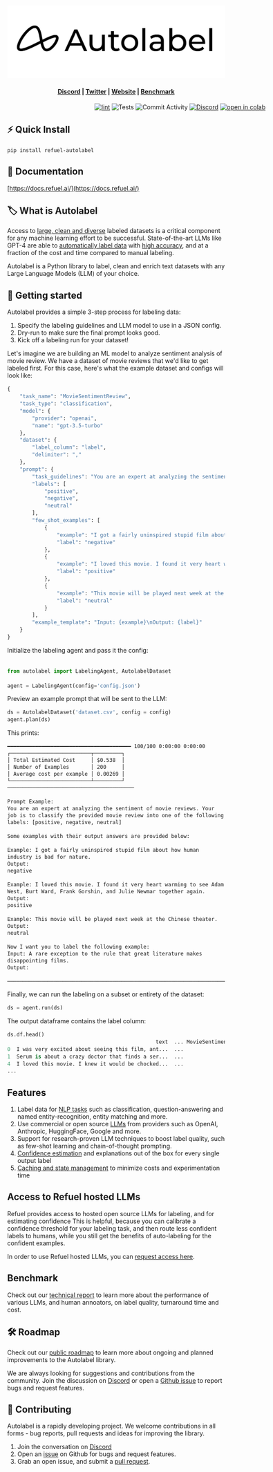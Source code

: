 <img alt="Refuel logo" src="https://raw.githubusercontent.com/refuel-ai/autolabel/main/docs/assets/Autolabel_blk_w_background.png">

<h4 align="center">
  <a href="https://discord.gg/fweVnRx6CU">Discord</a> |
  <a href="https://twitter.com/RefuelAI">Twitter</a> |
  <a href="https://www.refuel.ai/">Website</a> |
  <a href="https://www.refuel.ai/blog-posts/llm-labeling-technical-report">Benchmark</a>
</h4>

<div align="center" style="width:800px">

[![lint](https://github.com/refuel-ai/autolabel/actions/workflows/black.yaml/badge.svg)](https://github.com/refuel-ai/autolabel/actions/workflows/black.yaml/badge.svg) ![Tests](https://github.com/refuel-ai/autolabel/actions/workflows/test.yaml/badge.svg) ![Commit Activity](https://img.shields.io/github/commit-activity/m/refuel-ai/autolabel) [![Discord](https://img.shields.io/discord/1098746693152931901)](https://discord.gg/fweVnRx6CU) [![open in colab](https://colab.research.google.com/assets/colab-badge.svg)](https://colab.research.google.com/drive/1t-9vNLkyoyySAG_0w3eR98biBOXlMO-E?usp=sharing)
</div>

## ⚡ Quick Install

`pip install refuel-autolabel`

## 📖 Documentation

[https://docs.refuel.ai/](https://docs.refuel.ai/)

## 🏷 What is Autolabel

Access to [large, clean and diverse](https://twitter.com/karpathy/status/1528443124577513472?lang=en) labeled datasets is a critical component for any machine learning effort to be successful. State-of-the-art LLMs like GPT-4 are able to [automatically label data](https://arxiv.org/abs/2303.15056) with [high accuracy](https://arxiv.org/abs/2303.16854), and at a fraction of the cost and time compared to manual labeling.

Autolabel is a Python library to label, clean and enrich text datasets with any Large Language Models (LLM) of your choice.

## 🚀 Getting started

Autolabel provides a simple 3-step process for labeling data:

1. Specify the labeling guidelines and LLM model to use in a JSON config.
2. Dry-run to make sure the final prompt looks good.
3. Kick off a labeling run for your dataset!

Let's imagine we are building an ML model to analyze sentiment analysis of movie review. We have a dataset of movie reviews that we'd like to get labeled first. For this case, here's what the example dataset and configs will look like:

```python
{
    "task_name": "MovieSentimentReview",
    "task_type": "classification",
    "model": {
        "provider": "openai",
        "name": "gpt-3.5-turbo"
    },
    "dataset": {
        "label_column": "label",
        "delimiter": ","
    },
    "prompt": {
        "task_guidelines": "You are an expert at analyzing the sentiment of movie reviews. Your job is to classify the provided movie review into one of the following labels: {labels}",
        "labels": [
            "positive",
            "negative",
            "neutral"
        ],
        "few_shot_examples": [
            {
                "example": "I got a fairly uninspired stupid film about how human industry is bad for nature.",
                "label": "negative"
            },
            {
                "example": "I loved this movie. I found it very heart warming to see Adam West, Burt Ward, Frank Gorshin, and Julie Newmar together again.",
                "label": "positive"
            },
            {
                "example": "This movie will be played next week at the Chinese theater.",
                "label": "neutral"
            }
        ],
        "example_template": "Input: {example}\nOutput: {label}"
    }
}
```

Initialize the labeling agent and pass it the config:

```python

from autolabel import LabelingAgent, AutolabelDataset

agent = LabelingAgent(config='config.json')
```

Preview an example prompt that will be sent to the LLM:

```python
ds = AutolabelDataset('dataset.csv', config = config)
agent.plan(ds)
```

This prints:

```
━━━━━━━━━━━━━━━━━━━━━━━━━━━━━━━━━━━━━━━━ 100/100 0:00:00 0:00:00
┌──────────────────────────┬─────────┐
│ Total Estimated Cost     │ $0.538  │
│ Number of Examples       │ 200     │
│ Average cost per example │ 0.00269 │
└──────────────────────────┴─────────┘
─────────────────────────────────────────

Prompt Example:
You are an expert at analyzing the sentiment of movie reviews. Your job is to classify the provided movie review into one of the following labels: [positive, negative, neutral]

Some examples with their output answers are provided below:

Example: I got a fairly uninspired stupid film about how human industry is bad for nature.
Output:
negative

Example: I loved this movie. I found it very heart warming to see Adam West, Burt Ward, Frank Gorshin, and Julie Newmar together again.
Output:
positive

Example: This movie will be played next week at the Chinese theater.
Output:
neutral

Now I want you to label the following example:
Input: A rare exception to the rule that great literature makes disappointing films.
Output:

─────────────────────────────────────────────────────────────────────────────────────────

```

Finally, we can run the labeling on a subset or entirety of the dataset:

```python
ds = agent.run(ds)
```

The output dataframe contains the label column:

```python
ds.df.head()
                                                text  ... MovieSentimentReview_llm_label
0  I was very excited about seeing this film, ant...  ...                       negative
1  Serum is about a crazy doctor that finds a ser...  ...                       negative
4  I loved this movie. I knew it would be chocked...  ...                       positive
...
```

## Features

1. Label data for [NLP tasks](https://docs.refuel.ai/guide/tasks/classification_task/) such as classification, question-answering and named entity-recognition, entity matching and more.
2. Use commercial or open source [LLMs](https://docs.refuel.ai/guide/llms/llms/) from providers such as OpenAI, Anthropic, HuggingFace, Google and more.
3. Support for research-proven LLM techniques to boost label quality, such as few-shot learning and chain-of-thought prompting.
4. [Confidence estimation](https://docs.refuel.ai/guide/accuracy/confidence/) and explanations out of the box for every single output label
5. [Caching and state management](https://docs.refuel.ai/guide/reliability/state-management/) to minimize costs and experimentation time

## Access to Refuel hosted LLMs

Refuel provides access to hosted open source LLMs for labeling, and for estimating confidence This is helpful, because you can calibrate a confidence threshold for your labeling task, and then route less confident labels to humans, while you still get the benefits of auto-labeling for the confident examples.

In order to use Refuel hosted LLMs, you can [request access here](https://refuel-ai.typeform.com/llm-access).

## Benchmark

Check out our [technical report](https://www.refuel.ai/blog-posts/llm-labeling-technical-report) to learn more about the performance of various LLMs, and human annoators, on label quality, turnaround time and cost.

## 🛠️ Roadmap

Check out our [public roadmap](https://github.com/orgs/refuel-ai/projects/15) to learn more about ongoing and planned improvements to the Autolabel library.

We are always looking for suggestions and contributions from the community. Join the discussion on [Discord](https://discord.gg/fweVnRx6CU) or open a [Github issue](https://github.com/refuel-ai/autolabel/issues) to report bugs and request features.

## 🙌 Contributing

Autolabel is a rapidly developing project. We welcome contributions in all forms - bug reports, pull requests and ideas for improving the library.

1. Join the conversation on [Discord](https://discord.gg/fweVnRx6CU)
2. Open an [issue](https://github.com/refuel-ai/autolabel/issues) on Github for bugs and request features.
3. Grab an open issue, and submit a [pull request](https://github.com/refuel-ai/autolabel/blob/main/CONTRIBUTING.md).
